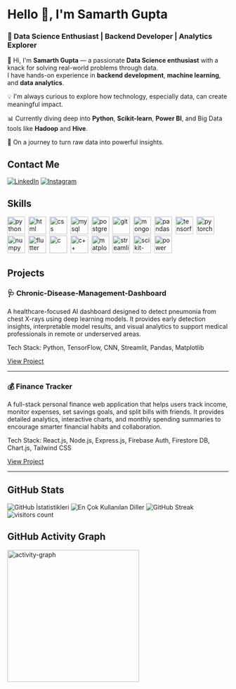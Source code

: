 # Hello 👋, I'm Samarth Gupta
### 🚀 Data Science Enthusiast | Backend Developer | Analytics Explorer

👋 Hi, I'm **Samarth Gupta** — a passionate **Data Science enthusiast** with a knack for solving real-world problems through data.  
I have hands-on experience in **backend development**, **machine learning**, and **data analytics**.

💡 I'm always curious to explore how technology, especially data, can create meaningful impact.

📊 Currently diving deep into **Python**, **Scikit-learn**, **Power BI**, and Big Data tools like **Hadoop** and **Hive**.

🚀 On a journey to turn raw data into powerful insights.

## Contact Me
<p><a href="https://www.linkedin.com/in/samarth-gupta-a2ba75278/" target="_blank"><img src="https://img.shields.io/badge/LinkedIn-%230077B5.svg?&style=flat-square&logo=linkedin&logoColor=white" alt="LinkedIn"></a> <a href="https://instagram.com/saamarth_guptaa_" target="_blank"><img src="https://img.shields.io/badge/Instagram-%23E4405F.svg?&style=flat-square&logo=instagram&logoColor=white" alt="Instagram"></a> </p>

## Skills

<p align="left">
<img src="https://cdn.jsdelivr.net/gh/devicons/devicon/icons/python/python-original.svg" alt="python" width="40" height="40"/>&nbsp;
<img src="https://cdn.jsdelivr.net/gh/devicons/devicon/icons/html5/html5-original.svg" alt="html" width="40" height="40"/>&nbsp;
<img src="https://cdn.jsdelivr.net/gh/devicons/devicon/icons/css3/css3-original.svg" alt="css" width="40" height="40"/>&nbsp;
<img src="https://cdn.jsdelivr.net/gh/devicons/devicon/icons/mysql/mysql-original.svg" alt="mysql" width="40" height="40"/>&nbsp;
<img src="https://cdn.jsdelivr.net/gh/devicons/devicon/icons/postgresql/postgresql-original.svg" alt="postgresql" width="40" height="40"/>&nbsp;
<img src="https://cdn.jsdelivr.net/gh/devicons/devicon/icons/git/git-original.svg" alt="git" width="40" height="40"/>&nbsp;
<img src="https://cdn.jsdelivr.net/gh/devicons/devicon/icons/mongodb/mongodb-original.svg" alt="mongodb" width="40" height="40"/>&nbsp;
<img src="https://cdn.jsdelivr.net/gh/devicons/devicon/icons/pandas/pandas-original.svg" alt="pandas" width="40" height="40"/>&nbsp;
<img src="https://cdn.jsdelivr.net/gh/devicons/devicon/icons/tensorflow/tensorflow-original.svg" alt="tensorflow" width="40" height="40"/>&nbsp;
<img src="https://cdn.jsdelivr.net/gh/devicons/devicon/icons/pytorch/pytorch-original.svg" alt="pytorch" width="40" height="40"/>&nbsp;
<img src="https://cdn.jsdelivr.net/gh/devicons/devicon/icons/numpy/numpy-original.svg" alt="numpy" width="40" height="40"/>&nbsp;
<img src="https://cdn.jsdelivr.net/gh/devicons/devicon/icons/flutter/flutter-original.svg" alt="flutter" width="40" height="40"/>&nbsp;
<img src="https://cdn.jsdelivr.net/gh/devicons/devicon/icons/c/c-original.svg" alt="c" width="40" height="40"/>&nbsp;
<img src="https://cdn.jsdelivr.net/gh/devicons/devicon/icons/cplusplus/cplusplus-original.svg" alt="c++" width="40" height="40"/>&nbsp;
<img src="https://cdn.jsdelivr.net/gh/devicons/devicon/icons/matplotlib/matplotlib-original.svg" alt="matplotlib" width="40" height="40"/>&nbsp;
<img src="https://streamlit.io/images/brand/streamlit-logo-primary-colormark-darktext.png" alt="streamlit" width="40" height="40"/>&nbsp;
<img src="https://raw.githubusercontent.com/valohai/ml-logos/master/scikit-learn.svg" alt="scikit-learn" width="40" height="40"/>&nbsp;
<img src="https://img.shields.io/badge/PowerBI-F2C811?style=flat&logo=powerbi&logoColor=black" alt="power bi" width="40" height="40"/>&nbsp;
</p>

## Projects

### 🩺 Chronic-Disease-Management-Dashboard

A healthcare-focused AI dashboard designed to detect pneumonia from chest X-rays using deep learning models. It provides early detection insights, interpretable model results, and visual analytics to support medical professionals in remote or underserved areas.

Tech Stack: Python, TensorFlow, CNN, Streamlit, Pandas, Matplotlib

[View Project](https://github.com/PEKKAGAMING21/Chronic-Disease-Management-Dashboard)

---

### 💰 Finance Tracker

A full-stack personal finance web application that helps users track income, monitor expenses, set savings goals, and split bills with friends. It provides detailed analytics, interactive charts, and monthly spending summaries to encourage smarter financial habits and collaboration.

Tech Stack: React.js, Node.js, Express.js, Firebase Auth, Firestore DB, Chart.js, Tailwind CSS

[View Project](https://github.com/PEKKAGAMING21)

---

## GitHub Stats

<img src="https://github-readme-stats.vercel.app/api?username=PEKKAGAMING21&show_icons=true&count_private=true&theme=radical" alt="GitHub İstatistikleri" />

<img src="https://github-readme-stats.vercel.app/api/top-langs/?username=PEKKAGAMING21&layout=compact&theme=radical" alt="En Çok Kullanılan Diller" />

<img src="https://github-readme-streak-stats.herokuapp.com/?user=PEKKAGAMING21&theme=radical" alt="GitHub Streak" />

<img src="https://profile-counter.glitch.me/PEKKAGAMING21/count.svg?" alt="visitors count" />

## GitHub Activity Graph

<img src="https://github-readme-activity-graph.vercel.app/graph?username=PEKKAGAMING21&radius=16&theme=xcode&area=true&order=5" height="300" alt="activity-graph" />

